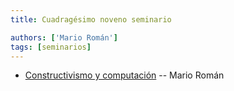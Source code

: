 ```yaml
---
title: Cuadragésimo noveno seminario

authors: ['Mario Román']
tags: [seminarios]
---
```



* [Constructivismo y computación](https://github.com/mroman42/libreim-constructiva) -- Mario Román

